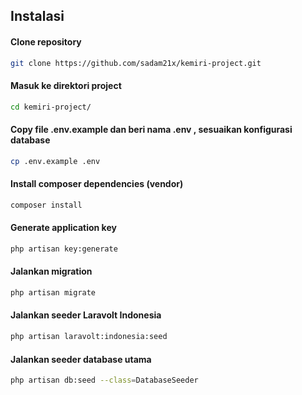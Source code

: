 ## __Instalasi__

<h4>Clone repository</h4>

```sh
git clone https://github.com/sadam21x/kemiri-project.git
```
<h4>Masuk ke direktori project</h4>

```sh
cd kemiri-project/
```
<h4>Copy file .env.example dan beri nama .env , sesuaikan konfigurasi database</h4>

```sh
cp .env.example .env
```
<h4>Install composer dependencies (vendor)</h4>

```sh
composer install
```
<h4>Generate application key</h4>

```sh
php artisan key:generate
```
<h4>Jalankan migration</h4>

```sh
php artisan migrate
```
<h4>Jalankan seeder Laravolt Indonesia</h4>

```sh
php artisan laravolt:indonesia:seed
```
<h4>Jalankan seeder database utama</h4>

```sh
php artisan db:seed --class=DatabaseSeeder
```